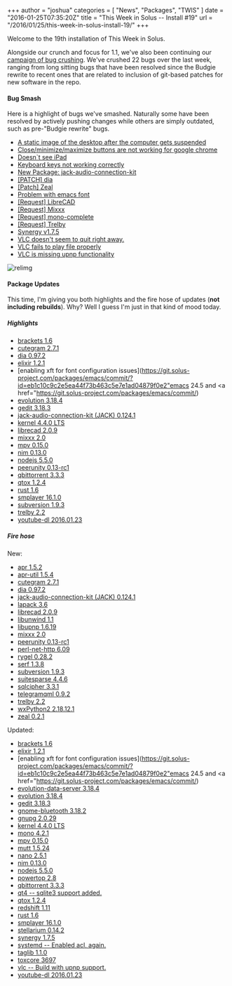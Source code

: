 +++
author = "joshua"
categories = [
"News",
"Packages",
"TWIS"
]
date =  "2016-01-25T07:35:20Z"
title = "This Week in Solus -- Install #19"
url = "/2016/01/25/this-week-in-solus-install-19/"
+++ 

Welcome to the 19th installation of This Week in Solus. 

Alongside our crunch and focus for 1.1, we've also been continuing our [campaign of bug crushing](https://plus.google.com/+Solus-Project/posts/6FPLh4WJCkf). 
We've crushed 22 bugs over the last week, ranging from long sitting bugs that have been resolved since the Budgie rewrite to recent ones that are related to inclusion of git-based patches for new software in the repo.

#### Bug Smash

Here is a highlight of bugs we've smashed. Naturally some have been resolved by actively pushing changes while others are simply outdated, such as pre-"Budgie rewrite" bugs.

- [A static image of the desktop after the computer gets suspended](https://bugs.solus-project.com/show_bug.cgi?id=250)
- [Close/minimize/maximize buttons are not working for google chrome](https://bugs.solus-project.com/show_bug.cgi?id=117)
- [Doesn`t see iPad](https://bugs.solus-project.com/show_bug.cgi?id=487)
- [Keyboard keys not working correctly](https://bugs.solus-project.com/show_bug.cgi?id=157)
- [New Package: jack-audio-connection-kit](https://bugs.solus-project.com/show_bug.cgi?id=279)
- [[PATCH] dia](https://bugs.solus-project.com/show_bug.cgi?id=503)
- [[Patch] Zeal](https://bugs.solus-project.com/show_bug.cgi?id=536)
- [Problem with emacs font](https://bugs.solus-project.com/show_bug.cgi?id=137)
- [[Request] LibreCAD](https://bugs.solus-project.com/show_bug.cgi?id=179)
- [[Request] Mixxx](https://bugs.solus-project.com/show_bug.cgi?id=330)
- [[Request] mono-complete](https://bugs.solus-project.com/show_bug.cgi?id=400)
- [[Request] Trelby](https://bugs.solus-project.com/show_bug.cgi?id=14)
- [Synergy v1.7.5](https://bugs.solus-project.com/show_bug.cgi?id=532)
- [VLC doesn't seem to quit right away.](https://bugs.solus-project.com/show_bug.cgi?id=413)
- [VLC fails to play file properly](https://bugs.solus-project.com/show_bug.cgi?id=243)
- [VLC is missing upnp functionality](https://bugs.solus-project.com/show_bug.cgi?id=529)

![relimg](http://i.giphy.com/nryJthsS2EKf6.gif)

#### Package Updates

This time, I'm giving you both highlights and the fire hose of updates (**not including rebuilds**). Why? Well I guess I'm just in that kind of mood today.

##### Highlights

- [brackets 1.6 ](https://git.solus-project.com/packages/brackets/commit/?id=5e862cc2b3ddb701936cca59f498ff02d5ab4c9e)        
- [cutegram 2.7.1](https://git.solus-project.com/packages/cutegram/commit/?id=edc66fa3188946208378a7c9e31d52a832acfbdb)        
- [dia 0.97.2](https://git.solus-project.com/packages/dia/commit/?id=7ae99cdc491b9654e493c726ff906816ceacf424)        
- [elixir 1.2.1](https://git.solus-project.com/packages/elixir/commit/?id=d8f4bfe4a5a5c28a0376960c21eedfd389f6cebd)        
- [enabling xft for font configuration issues](https://git.solus-project.com/packages/emacs/commit/?id=eb1c10c9c2e5ea44f73b463c5e7e1ad04879f0e2"emacs 24.5</a> and <a href="https://git.solus-project.com/packages/emacs/commit/)        
- [evolution 3.18.4](https://git.solus-project.com/packages/evolution/commit/?id=e3bf99eb296fb0d033f9241d2bd88ae891c52808)        
- [gedit 3.18.3](https://git.solus-project.com/packages/gedit/commit/?id=9da3db76a4cb3d2b0992642fbf259589e41dbf6c)        
- [jack-audio-connection-kit (JACK) 0.124.1](https://git.solus-project.com/packages/jack/commit/?id=d9cb09e7d974efe81dcd2a1086b8bab9aef3d089)        
- [kernel 4.4.0 LTS](https://git.solus-project.com/packages/kernel/commit/?id=a2fa067bec4f0b4393021fdec2bb411454745815)        
- [librecad 2.0.9](https://git.solus-project.com/packages/librecad/commit/?id=aed930d1d7ad9d2b4e8af07ea60ecb435579c0bf)        
- [mixxx 2.0](https://git.solus-project.com/packages/mixxx/commit/?id=5f5ee39eb9352a505eb8124b60853cbfb84a16b5)        
- [mpv 0.15.0](https://git.solus-project.com/packages/mpv/commit/?id=e67330c6949d76c1d07bab77742f1d3acc630c38)        
- [nim 0.13.0](https://git.solus-project.com/packages/nim/commit/?id=5cd9d40e6c43d59051300359ff0864a7e328e70e)        
- [nodejs 5.5.0](https://git.solus-project.com/packages/nodejs/commit/?id=8137178ca8b2349dcf4842f38c122687193c8499)        
- [peerunity 0.13-rc1](https://git.solus-project.com/packages/peerunity/commit/?id=231bd6fb1cdd19cebe09e5b25b152685490964d9)        
- [qbittorrent 3.3.3](https://git.solus-project.com/packages/qbittorrent/commit/?id=c359ff3d590eff42ee1fad82ab940285b214c925)        
- [qtox 1.2.4](https://git.solus-project.com/packages/qtox/commit/?id=2f8d6e7790ee14c141a8e746319c835fa3c72765)        
- [rust 1.6](https://git.solus-project.com/packages/rust/commit/?id=8ad2c4e2d6b49a03cda69516b34c4af333b07434)        
- [smplayer 16.1.0](https://git.solus-project.com/packages/smplayer/commit/?id=343116b9496c718d47479baf3be88b291afed8a6)        
- [subversion 1.9.3](https://git.solus-project.com/packages/subversion/commit/?id=8d84391aa9cb53896a23bc074df16123ee38b49e)        
- [trelby 2.2](https://git.solus-project.com/packages/trelby/commit/?id=4c934f79dc7d5ad0fe6ad8f272caecef2bfa3bc9)        
- [youtube-dl 2016.01.23](https://git.solus-project.com/packages/youtube-dl/commit/?id=2160d85d0e5111bbfcfa3acf4349db77291dcc0e)

##### Fire hose

New: 

- [apr 1.5.2](https://git.solus-project.com/packages/apr/commit/?id=1d825183833990860e6e5dabfab2eecdab9cfd29)            
- [apr-util 1.5.4](https://git.solus-project.com/packages/apr-util/commit/?id=4d220b30eb327cba9b85838697ae27a50a381c70)            
- [cutegram 2.7.1](https://git.solus-project.com/packages/cutegram/commit/?id=edc66fa3188946208378a7c9e31d52a832acfbdb)            
- [dia 0.97.2](https://git.solus-project.com/packages/dia/commit/?id=7ae99cdc491b9654e493c726ff906816ceacf424)            
- [jack-audio-connection-kit (JACK) 0.124.1](https://git.solus-project.com/packages/jack/commit/?id=d9cb09e7d974efe81dcd2a1086b8bab9aef3d089)            
- [lapack 3.6](https://git.solus-project.com/packages/lapack/commit/?id=378476cc72d30f4549a04e641fd3f4099b6b631f)            
- [librecad 2.0.9](https://git.solus-project.com/packages/librecad/commit/?id=aed930d1d7ad9d2b4e8af07ea60ecb435579c0bf)            
- [libunwind 1.1](https://git.solus-project.com/packages/libunwind/commit/?id=e18da0db245c5619b7bba9059abc97b839608a60)            
- [libupnp 1.6.19](https://git.solus-project.com/packages/libupnp/commit/?id=55575e189b671118c52d67b2567466badfc9a48f)            
- [mixxx 2.0](https://git.solus-project.com/packages/mixxx/commit/?id=5f5ee39eb9352a505eb8124b60853cbfb84a16b5)            
- [peerunity 0.13-rc1](https://git.solus-project.com/packages/peerunity/commit/?id=231bd6fb1cdd19cebe09e5b25b152685490964d9)            
- [perl-net-http 6.09](https://git.solus-project.com/packages/perl-net-http/commit/?id=ffbc45edb17ff549b5f20e065606fba9e3c92f9b)            
- [rygel 0.28.2](https://git.solus-project.com/packages/rygel/commit/?id=ac178698a1286064d40abc6e005f1699917c1629)            
- [serf 1.3.8](https://git.solus-project.com/packages/serf/commit/?id=115e92db34f9f37448680eccc460a2486fad45a8)            
- [subversion 1.9.3](https://git.solus-project.com/packages/subversion/commit/?id=8d84391aa9cb53896a23bc074df16123ee38b49e)            
- [suitesparse 4.4.6](https://git.solus-project.com/packages/suitesparse/commit/?id=cd64ca964c81570a0bed0f46cf8ef94578dbc0fe)            
- [sqlcipher 3.3.1](https://git.solus-project.com/packages/sqlcipher/commit/?id=0d7c1b93168c14433692aff15de5af91e0f26aae)            
- [telegramqml 0.9.2](https://git.solus-project.com/packages/telegramqml/commit/?id=16197fc585f1878cfb0183a0f8e4535e0457417b)            
- [trelby 2.2](https://git.solus-project.com/packages/trelby/commit/?id=4c934f79dc7d5ad0fe6ad8f272caecef2bfa3bc9)            
- [wxPython2 2.18.12.1](https://git.solus-project.com/packages/wxPython2/commit/?id=73a48cbe1f63f99ef962a303c8d899b91fede5f3)            
- [zeal 0.2.1](https://git.solus-project.com/packages/zeal/commit/?id=f4e60d38e1f49288e324d779a97fd41a886e8189)

Updated: 

- [brackets 1.6 ](https://git.solus-project.com/packages/brackets/commit/?id=5e862cc2b3ddb701936cca59f498ff02d5ab4c9e)            
- [elixir 1.2.1](https://git.solus-project.com/packages/elixir/commit/?id=d8f4bfe4a5a5c28a0376960c21eedfd389f6cebd)            
- [enabling xft for font configuration issues](https://git.solus-project.com/packages/emacs/commit/?id=eb1c10c9c2e5ea44f73b463c5e7e1ad04879f0e2"emacs 24.5</a> and <a href="https://git.solus-project.com/packages/emacs/commit/)            
- [evolution-data-server 3.18.4](https://git.solus-project.com/packages/evolution-data-server/commit/?id=126399a96c9ce358be93d3c6b6c7d9eb3f49aa9c)            
- [evolution 3.18.4](https://git.solus-project.com/packages/evolution/commit/?id=e3bf99eb296fb0d033f9241d2bd88ae891c52808)            
- [gedit 3.18.3](https://git.solus-project.com/packages/gedit/commit/?id=9da3db76a4cb3d2b0992642fbf259589e41dbf6c)            
- [gnome-bluetooth 3.18.2](https://git.solus-project.com/packages/gnome-bluetooth/commit/?id=520583848714b2dae74361090c418e2b98487198)            
- [gnupg 2.0.29](https://git.solus-project.com/packages/gnupg/commit/?id=0adf9384e87ec86fd9b1c701f7d90cbd4351f6e2)            
- [kernel 4.4.0 LTS](https://git.solus-project.com/packages/kernel/commit/?id=a2fa067bec4f0b4393021fdec2bb411454745815)            
- [mono 4.2.1](https://git.solus-project.com/packages/mono/commit/?id=0e617aa3393b77c3bba876371dbbc0a42f217e2e)            
- [mpv 0.15.0](https://git.solus-project.com/packages/mpv/commit/?id=e67330c6949d76c1d07bab77742f1d3acc630c38)            
- [mutt 1.5.24](https://git.solus-project.com/packages/mutt/commit/?id=dc6023874ba171553f9dedd703d7552cdd865495)            
- [nano 2.5.1](https://git.solus-project.com/packages/nano/commit/?id=3aa53784695d0e591cc7ee9332a2853a413fa90f)            
- [nim 0.13.0](https://git.solus-project.com/packages/nim/commit/?id=5cd9d40e6c43d59051300359ff0864a7e328e70e)            
- [nodejs 5.5.0](https://git.solus-project.com/packages/nodejs/commit/?id=8137178ca8b2349dcf4842f38c122687193c8499)            
- [powertop 2.8](https://git.solus-project.com/packages/powertop/commit/?id=011a4f93c0f9b3bc8512543a328eca54ccca712a)            
- [qbittorrent 3.3.3](https://git.solus-project.com/packages/qbittorrent/commit/?id=c359ff3d590eff42ee1fad82ab940285b214c925)            
- [qt4 -- sqlite3 support added.](https://git.solus-project.com/packages/qt4/commit/?id=591e1a463e58224476f84ac98cd6051122bd799c)            
- [qtox 1.2.4](https://git.solus-project.com/packages/qtox/commit/?id=2f8d6e7790ee14c141a8e746319c835fa3c72765)            
- [redshift 1.11](https://git.solus-project.com/packages/redshift/commit/?id=f106b0d556adb7283d8de157ff0ec295026fd3b7)            
- [rust 1.6](https://git.solus-project.com/packages/rust/commit/?id=8ad2c4e2d6b49a03cda69516b34c4af333b07434)            
- [smplayer 16.1.0](https://git.solus-project.com/packages/smplayer/commit/?id=343116b9496c718d47479baf3be88b291afed8a6)            
- [stellarium 0.14.2](https://git.solus-project.com/packages/stellarium/commit/?id=e3a851efaa31d89f20810b7c24c0958ca15bdc41)            
- [synergy 1.7.5](https://git.solus-project.com/packages/synergy/commit/?id=36d48c498e45b883f89265465165288d9bc7b930)            
- [systemd -- Enabled acl, again.](https://git.solus-project.com/packages/systemd/commit/?id=c2ab6310b546942a4a483a80f28f24802cd00f36)            
- [taglib 1.1.0](https://git.solus-project.com/packages/taglib/commit/?id=1adb918c0386d248a23121cd023e142fe60b15be)            
- [toxcore 3697](https://git.solus-project.com/packages/toxcore/commit/?id=7de1e0e45902c3e88b7ac92a16cae5d4073a5b9d)            
- [vlc -- Build with upnp support.](https://git.solus-project.com/packages/vlc/commit/?id=b1ada88b0dc3aa3251dcf2684d6b3d4e388d7842)            
- [youtube-dl 2016.01.23](https://git.solus-project.com/packages/youtube-dl/commit/?id=2160d85d0e5111bbfcfa3acf4349db77291dcc0e)
          